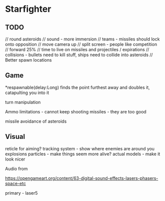 # Starfighter

## TODO
// round asteroids
// sound - more immersion
// teams - missiles should lock onto opposition
// move camera up
// split screen - people like competition
// forward 25%
// time to live on missiles and projectiles / expirations
// collisions - bullets need to kill stuff, ships need to collide into asteroids
// Better spawn locations

## Game

*respawnable(delay:Long)
 finds the point furthest away and doubles it, catapulting you into it

turn manipulation

Ammo limitations - cannot keep shooting missiles - they are too good
 
missile avoidance of asteroids  

## Visual
reticle for aiming?
tracking system - show where enemies are around you
explosions
particles - make things seem more alive?
actual models - make it look nicer


Audio from 

https://opengameart.org/content/63-digital-sound-effects-lasers-phasers-space-etc

primary - laser5